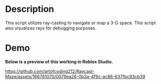 # Description
This script utilizes ray-casting to navigate or map a 3-D space. This script also visualizes rays for debugging purposes.

# Demo
**Below is a preview of this working in Roblox Studio.**

https://github.com/artofcoding212/Raycast-Maze/assets/166761070/0079ea26-0b3a-4f9c-ac86-637fbc93cb39

